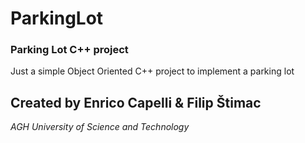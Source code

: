 # ParkingLot
### Parking Lot C++ project

Just a simple Object Oriented C++ project to implement a parking lot

## Created by Enrico Capelli &  Filip Štimac

*AGH University of Science and Technology*
